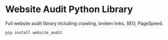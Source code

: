 # Website Audit Python Library

Full website audit library including crawling, broken links, SEO, PageSpeed.

```bash
pip install website_audit
```